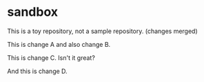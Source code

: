 # sandbox

This is a toy repository, not a sample repository.
(changes merged)

This is change A and also change B.

This is change C. Isn't it great?

And this is change D.

